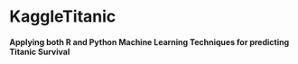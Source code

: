 # KaggleTitanic

#### Applying both R and Python Machine Learning Techniques for predicting Titanic Survival
